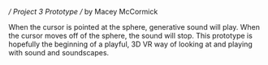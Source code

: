 */ Project 3 Prototype /*
   by Macey McCormick

When the cursor is pointed at the sphere, generative sound will play.
When the cursor moves off of the sphere, the sound will stop.
This prototype is hopefully the beginning of a playful, 3D VR way of looking
at and playing with sound and soundscapes.
